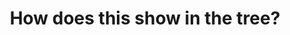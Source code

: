 ---
layout: information-page
title: How does this show in the tree?
page_blocks:
  - _id: introduction_text
    content_markdown: >-
      Some text here to see what would come up on the page. Although I'm mostly
      interested in what the slug comes up as.


      Will it be:


      * /send/\{this page\}

      * something else?
header_image:
description:
slug:
published: true
---